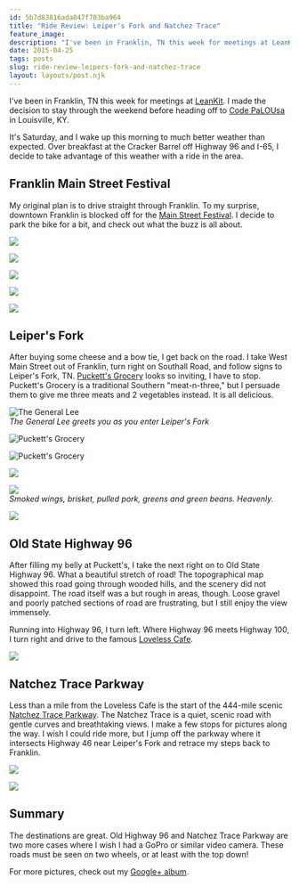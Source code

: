 ```yaml
---
id: 5b7d83816ada047f703ba964
title: "Ride Review: Leiper's Fork and Natchez Trace"
feature_image: 
description: "I've been in Franklin, TN this week for meetings at LeanKit. I made the decision to stay through the weekend before heading off to Code…"
date: 2015-04-25
tags: posts
slug: ride-review-leipers-fork-and-natchez-trace
layout: layouts/post.njk
---
```


I've been in Franklin, TN this week for meetings at [LeanKit](http://leankit.com). I made the decision to stay through the weekend before heading off to [Code PaLOUsa](http://codepalousa.com/) in Louisville, KY.

It's Saturday, and I wake up this morning to much better weather than expected. Over breakfast at the Cracker Barrel off Highway 96 and I-65, I decide to take advantage of this weather with a ride in the area.

## Franklin Main Street Festival

My original plan is to drive straight through Franklin. To my surprise, downtown Franklin is blocked off for the [Main Street Festival](http://historicfranklin.com/events/event/main-street-festival/). I decide to park the bike for a bit, and check out what the buzz is all about.

![](/content/images/ride-review-leipers-fork-and-natchez-trace/IMG_6113.jpg)

![](/content/images/ride-review-leipers-fork-and-natchez-trace/IMG_6117.jpg)

![](/content/images/ride-review-leipers-fork-and-natchez-trace/IMG_6118.jpg)

![](/content/images/ride-review-leipers-fork-and-natchez-trace/IMG_6119.jpg)

![](/content/images/ride-review-leipers-fork-and-natchez-trace/IMG_6122.jpg)

## Leiper's Fork

After buying some cheese and a bow tie, I get back on the road. I take West Main Street out of Franklin, turn right on Southall Road, and follow signs to Leiper's Fork, TN. [Puckett's Grocery](http://www.puckettsofleipersfork.com/) looks so inviting, I have to stop. Puckett's Grocery is a traditional Southern "meat-n-three," but I persuade them to give me three meats and 2 vegetables instead. It is all delicious.

![The General Lee](/content/images/ride-review-leipers-fork-and-natchez-trace/IMG_6126.jpg)  
_The General Lee greets you as you enter Leiper's Fork_

![Puckett's Grocery](/content/images/ride-review-leipers-fork-and-natchez-trace/IMG_6134.jpg)

![Puckett's Grocery](/content/images/ride-review-leipers-fork-and-natchez-trace/IMG_6144.jpg)

![](/content/images/ride-review-leipers-fork-and-natchez-trace/IMG_6142.jpg)

![](/content/images/ride-review-leipers-fork-and-natchez-trace/IMG_6137.jpg)  
_Smoked wings, brisket, pulled pork, greens and green beans. Heavenly._

![](/content/images/ride-review-leipers-fork-and-natchez-trace/IMG_6136.jpg)

## Old State Highway 96

After filling my belly at Puckett's, I take the next right on to Old State Highway 96. What a beautiful stretch of road! The topographical map showed this road going through wooded hills, and the scenery did not disappoint. The road itself was a but rough in areas, though. Loose gravel and poorly patched sections of road are frustrating, but I still enjoy the view immensely.

Running into Highway 96, I turn left. Where Highway 96 meets Highway 100, I turn right and drive to the famous [Loveless Cafe](http://www.lovelesscafe.com/).

![](/content/images/ride-review-leipers-fork-and-natchez-trace/IMG_6153.jpg)

## Natchez Trace Parkway

Less than a mile from the Loveless Cafe is the start of the 444-mile scenic [Natchez Trace Parkway](http://www.nps.gov/natr/index.htm). The Natchez Trace is a quiet, scenic road with gentle curves and breathtaking views. I make a few stops for pictures along the way. I wish I could ride more, but I jump off the parkway where it intersects Highway 46 near Leiper's Fork and retrace my steps back to Franklin.

![](/content/images/ride-review-leipers-fork-and-natchez-trace/IMG_6157.jpg)

![](/content/images/ride-review-leipers-fork-and-natchez-trace/IMG_6168.jpg)

## Summary

The destinations are great. Old Highway 96 and Natchez Trace Parkway are two more cases where I wish I had a GoPro or similar video camera. These roads must be seen on two wheels, or at least with the top down!

For more pictures, check out my [Google+ album](https://plus.google.com/+DavidNealReverentGeek/posts/TXKTk4QvXeo).
